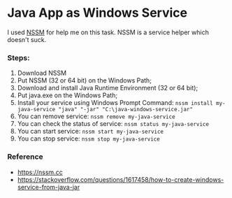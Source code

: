 # Java App as Windows Service

I used [NSSM](https://nssm.cc) for help me on this task. NSSM is a service helper which doesn't suck.

### Steps:
1. Download NSSM
1. Put NSSM (32 or 64 bit) on the Windows Path;
1. Download and install Java Runtime Environment (32 or 64 bit);
1. Put java.exe on the Windows Path;
1. Install your service using Windows Prompt Command: 
```nssm install my-java-service "java" "-jar" "C:\java-windows-service.jar"```
1. You can remove service:
```nssm remove my-java-service```
1. You can check the status of service:
```nssm status my-java-service```
1. You can start service:
```nssm start my-java-service```
1. You can stop service:
```nssm stop my-java-service```

### Reference
* https://nssm.cc
* https://stackoverflow.com/questions/1617458/how-to-create-windows-service-from-java-jar

